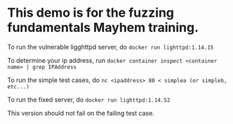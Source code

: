 # This demo is for the fuzzing fundamentals Mayhem training.

To run the vulnerable ligghttpd server, do
`docker run lighttpd:1.14.15`

To determine your ip address, run
`docker container inspect <container name> | grep IPAddress`

To run the simple test cases, do
`nc <ipaddress> 80 < simplea (or simpleb, etc...)`

To run the fixed server, do
`docker run lighttpd:1.14.52`

This version should not fail on the failing test case.
